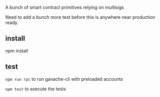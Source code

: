 A bunch of smart contract primitives relying on multisigs

Need to add a bunch more test before this is anywhere near production ready.

## install
npm install

## test
`npm run rpc` to run ganache-cli with preloaded accounts

`npm test` to execute the tests